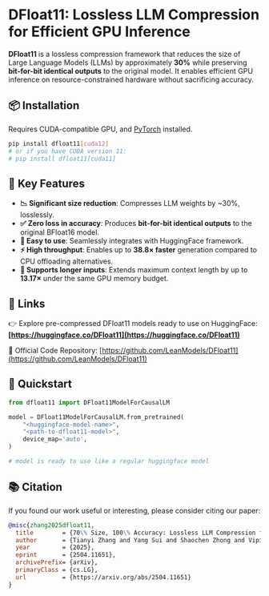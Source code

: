 # DFloat11: Lossless LLM Compression for Efficient GPU Inference

**DFloat11** is a lossless compression framework that reduces the size of Large Language Models (LLMs) by approximately **30%** while preserving **bit-for-bit identical outputs** to the original model. It enables efficient GPU inference on resource-constrained hardware without sacrificing accuracy.

## 📦 Installation

Requires CUDA-compatible GPU, and [PyTorch](https://pytorch.org/get-started/locally/) installed.

```bash
pip install dfloat11[cuda12]
# or if you have CUDA version 11:
# pip install dfloat11[cuda11]
```

## 🔧 Key Features

- **📉 Significant size reduction**: Compresses LLM weights by ~30%, losslessly.
- **✅ Zero loss in accuracy**: Produces **bit-for-bit identical outputs** to the original BFloat16 model.
- **🧩 Easy to use**: Seamlessly integrates with HuggingFace framework.
- **⚡ High throughput**: Enables up to **38.8× faster** generation compared to CPU offloading alternatives.
- **🧠 Supports longer inputs**: Extends maximum context length by up to **13.17×** under the same GPU memory budget.

## 🔗 Links

👉 Explore pre-compressed DFloat11 models ready to use on HuggingFace: **[https://huggingface.co/DFloat11](https://huggingface.co/DFloat11)**

📂 Official Code Repository: [https://github.com/LeanModels/DFloat11](https://github.com/LeanModels/DFloat11)

## 🧪 Quickstart

```python
from dfloat11 import DFloat11ModelForCausalLM

model = DFloat11ModelForCausalLM.from_pretrained(
    "<huggingface-model-name>",
    "<path-to-dfloat11-model>",
    device_map='auto',
)

# model is ready to use like a regular huggingface model
```

## 📚 Citation

If you found our work useful or interesting, please consider citing our paper:

```bibtex
@misc{zhang2025dfloat11,
  title        = {70\% Size, 100\% Accuracy: Lossless LLM Compression for Efficient GPU Inference via Dynamic-Length Float},
  author       = {Tianyi Zhang and Yang Sui and Shaochen Zhong and Vipin Chaudhary and Xia Hu and Anshumali Shrivastava},
  year         = {2025},
  eprint       = {2504.11651},
  archivePrefix= {arXiv},
  primaryClass = {cs.LG},
  url          = {https://arxiv.org/abs/2504.11651}
}
```
